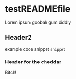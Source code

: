 # testREADMEfile
Lorem ipsum goobah gum diddly

## Header2
example code snippet `snippet`

### Header for the cheddar
Bitch!